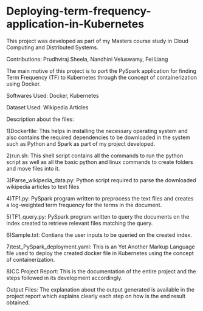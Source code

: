 # Deploying-term-frequency-application-in-Kubernetes

This project was developed as part of my Masters course study in Cloud Computing and Distributed Systems.

Contributions: Prudhviraj Sheela, Nandhini Veluswamy, Fei Liang 

The main motive of this project is to port the PySpark application for finding Term Frequency (TF) to Kubernetes through the concept of containerization using Docker.

Softwares Used: Docker, Kubernetes

Dataset Used: Wikipedia Articles

Description about the files:

1)Dockerfile: This helps in installing the necessary operating system and also contains the required dependencies to be downloaded in the system such as Python and Spark as part of my project developed.

2)run.sh: This shell script contains all the commands to run the python script as well as all the basic python and linux commands to create folders and move files into it.

3)Parse_wikipedia_data.py: Python script required to parse the downloaded wikipedia articles to text files

4)TF1.py: PySpark program written to preprocess the text files and creates a log-weighted term frequency for the terms in the document.

5)TF1_query.py: PySpark program written to query the documents on the index created to retrieve relevant files matching the query.

6)Sample.txt: Contians the user inputs to be queried on the created index.

7)test_PySpark_deployment.yaml: This is an Yet Another Markup Language file used to deploy the created docker file in Kubernetes using the concept of containerization.

8)CC Project Report: This is the documentation of the entire project and the steps followed in its development accordingly.

Output Files: The explanation about the output generated is available in the project report which explains clearly each step on how is the end result obtained.
